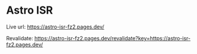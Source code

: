 # Astro ISR
Live url: https://astro-isr-fz2.pages.dev/

Revalidate: https://astro-isr-fz2.pages.dev/revalidate?key=https://astro-isr-fz2.pages.dev/